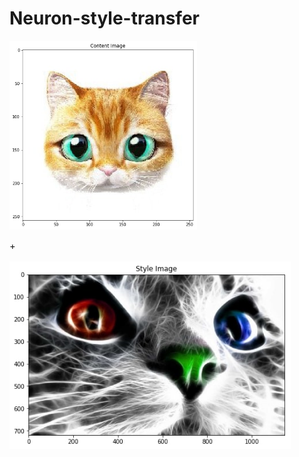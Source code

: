 # Neuron-style-transfer

<img src="style and content images/content1.jpg" alt="total loss" width="300"/>  <p style="font-size:11pt"> + </p>  <img src="style and content images/style1.jpg" alt="total loss" height="300"/> 
